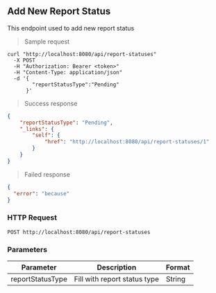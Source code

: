 ## Add New Report Status

This endpoint used to add new report status

> Sample request

```shell
curl "http://localhost:8080/api/report-statuses"
  -X POST
  -H "Authorization: Bearer <token>"
  -H "Content-Type: application/json"
  -d '{
        "reportStatusType":"Pending"
      }'
```

> Success response

```json
{
    "reportStatusType": "Pending",
    "_links": {
        "self": {
            "href": "http://localhost:8080/api/report-statuses/1"
        }
    }
}
```

> Failed response

```json
{
  "error": "because"
}
```

### HTTP Request

`POST http://localhost:8080/api/report-statuses`

### Parameters

Parameter | Description | Format 
--------- | ----------- | ------ 
reportStatusType | Fill with report status type | String 
